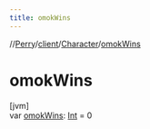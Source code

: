 ```yaml
---
title: omokWins
---
```

//[Perry](../../../index.html)/[client](../index.html)/[Character](index.html)/[omokWins](omok-wins.html)



# omokWins



[jvm]\
var [omokWins](omok-wins.html): [Int](https://kotlinlang.org/api/latest/jvm/stdlib/kotlin/-int/index.html) = 0




